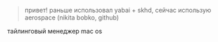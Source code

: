 > привет! раньше использовал yabai + skhd, сейчас использую aerospace (nikita bobko, github)

тайлинговый менеджер mac os
